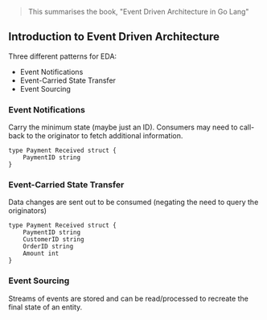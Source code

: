 > This summarises the book, "Event Driven Architecture in Go Lang"

## Introduction to Event Driven Architecture

Three different patterns for EDA:

- Event Notifications
- Event-Carried State Transfer
- Event Sourcing


 ### Event Notifications
 
Carry the minimum state (maybe just an ID). Consumers may need to call-back to the originator to fetch additional information.

```
type Payment Received struct {
	PaymentID string
}
```


### Event-Carried State Transfer

Data changes are sent out to be consumed (negating the need to query the originators)


```
type Payment Received struct {
	PaymentID string
	CustomerID string
	OrderID string
	Amount int
}
```


### Event Sourcing

Streams of events are stored and can be read/processed to recreate the final state of an entity.




